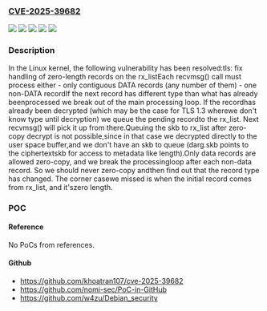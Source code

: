### [CVE-2025-39682](https://cve.mitre.org/cgi-bin/cvename.cgi?name=CVE-2025-39682)
![](https://img.shields.io/static/v1?label=Product&message=Linux&color=blue)
![](https://img.shields.io/static/v1?label=Version&message=&color=brightgreen)
![](https://img.shields.io/static/v1?label=Version&message=6.0%20&color=brightgreen)
![](https://img.shields.io/static/v1?label=Version&message=84c61fe1a75b4255df1e1e7c054c9e6d048da417%20&color=brightgreen)
![](https://img.shields.io/static/v1?label=Vulnerability&message=n%2Fa&color=blue)

### Description

In the Linux kernel, the following vulnerability has been resolved:tls: fix handling of zero-length records on the rx_listEach recvmsg() call must process either - only contiguous DATA records (any number of them) - one non-DATA recordIf the next record has different type than what has already beenprocessed we break out of the main processing loop. If the recordhas already been decrypted (which may be the case for TLS 1.3 wherewe don't know type until decryption) we queue the pending recordto the rx_list. Next recvmsg() will pick it up from there.Queuing the skb to rx_list after zero-copy decrypt is not possible,since in that case we decrypted directly to the user space buffer,and we don't have an skb to queue (darg.skb points to the ciphertextskb for access to metadata like length).Only data records are allowed zero-copy, and we break the processingloop after each non-data record. So we should never zero-copy andthen find out that the record type has changed. The corner casewe missed is when the initial record comes from rx_list, and it'szero length.

### POC

#### Reference
No PoCs from references.

#### Github
- https://github.com/khoatran107/cve-2025-39682
- https://github.com/nomi-sec/PoC-in-GitHub
- https://github.com/w4zu/Debian_security

